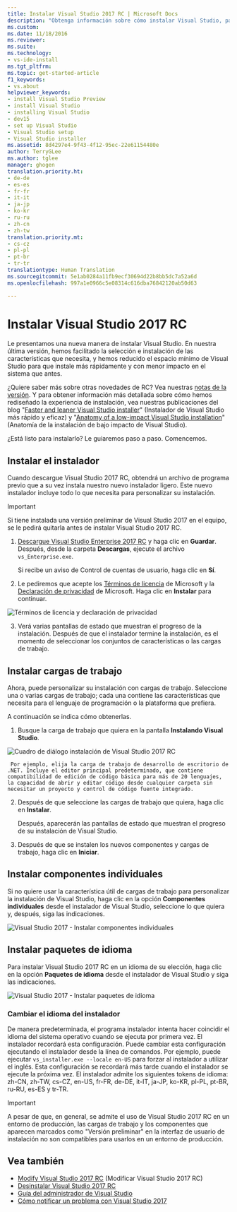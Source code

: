 ```yaml
---
title: Instalar Visual Studio 2017 RC | Microsoft Docs
description: "Obtenga información sobre cómo instalar Visual Studio, paso a paso."
ms.custom: 
ms.date: 11/18/2016
ms.reviewer: 
ms.suite: 
ms.technology:
- vs-ide-install
ms.tgt_pltfrm: 
ms.topic: get-started-article
f1_keywords:
- vs.about
helpviewer_keywords:
- install Visual Studio Preview
- install Visual Studio
- installing Visual Studio
- dev15
- set up Visual Studio
- Visual Studio setup
- Visual Studio installer
ms.assetid: 8d4297e4-9f43-4f12-95ec-22e61154480e
author: TerryGLee
ms.author: tglee
manager: ghogen
translation.priority.ht:
- de-de
- es-es
- fr-fr
- it-it
- ja-jp
- ko-kr
- ru-ru
- zh-cn
- zh-tw
translation.priority.mt:
- cs-cz
- pl-pl
- pt-br
- tr-tr
translationtype: Human Translation
ms.sourcegitcommit: 5e1ab0284a11fb9ecf30694d22b8bb5dc7a52a6d
ms.openlocfilehash: 997a1e0966c5e08314c616dba76842120ab50d63

---
```

# <a name="install-visual-studio-2017-rc"></a>Instalar Visual Studio 2017 RC
Le presentamos una nueva manera de instalar Visual Studio. En nuestra última versión, hemos facilitado la selección e instalación de las características que necesita, y hemos reducido el espacio mínimo de Visual Studio para que instale más rápidamente y con menor impacto en el sistema que antes.  

 ¿Quiere saber más sobre otras novedades de RC? Vea nuestras [notas de la versión](https://www.visualstudio.com/news/releasenotes/vs15-relnotes). Y para obtener información más detallada sobre cómo hemos rediseñado la experiencia de instalación, vea nuestras publicaciones del blog "[Faster and leaner Visual Studio installer](https://blogs.msdn.microsoft.com/visualstudio/2016/04/01/faster-leaner-visual-studio-installer/)" (Instalador de Visual Studio más rápido y eficaz) y "[Anatomy of a low-impact Visual Studio installation](https://blogs.msdn.microsoft.com/visualstudio/2016/04/25/anatomy-of-a-low-impact-visual-studio-install/)" (Anatomía de la instalación de bajo impacto de Visual Studio).  

 ¿Está listo para instalarlo? Le guiaremos paso a paso. Comencemos.  

## <a name="install-the-installer"></a>Instalar el instalador  
 Cuando descargue Visual Studio 2017 RC, obtendrá un archivo de programa previo que a su vez instala nuestro nuevo instalador ligero. Este nuevo instalador incluye todo lo que necesita para personalizar su instalación.  

> [!IMPORTANT]
> Si tiene instalada una versión preliminar de Visual Studio 2017 en el equipo, se le pedirá quitarla antes de instalar Visual Studio 2017 RC.

1.  [Descargue Visual Studio Enterprise 2017 RC](https://www.visualstudio.com/vs/visual-studio-2017-rc/) y haga clic en **Guardar**.  Después, desde la carpeta **Descargas**, ejecute el archivo `vs_Enterprise.exe`.  

     Si recibe un aviso de Control de cuentas de usuario, haga clic en **Sí**.  

2.  Le pediremos que acepte los [Términos de licencia](https://www.visualstudio.com/support/legal/mt591984) de Microsoft y la [Declaración de privacidad](https://www.visualstudio.com/dn948229) de Microsoft. Haga clic en **Instalar** para continuar.  

  ![Términos de licencia y declaración de privacidad](media/01-installingdev15prev4-licensetermsandprivacystatement.png "Términos de licencia y declaración de privacidad de Microsoft")  

3.  Verá varias pantallas de estado que muestran el progreso de la instalación. Después de que el instalador termine la instalación, es el momento de seleccionar los conjuntos de características o las cargas de trabajo.

## <a name="install-workloads"></a>Instalar cargas de trabajo  
 Ahora, puede personalizar su instalación con cargas de trabajo. Seleccione una o varias cargas de trabajo; cada una contiene las características que necesita para el lenguaje de programación o la plataforma que prefiera.  

 A continuación se indica cómo obtenerlas.  

1.  Busque la carga de trabajo que quiera en la pantalla **Instalando Visual Studio**.  

  ![Cuadro de diálogo instalación de Visual Studio 2017 RC](../ide/media/willow1.png "Instalando Visual Studio 2017")

     Por ejemplo, elija la carga de trabajo de desarrollo de escritorio de .NET. Incluye el editor principal predeterminado, que contiene compatibilidad de edición de código básica para más de 20 lenguajes, la capacidad de abrir y editar código desde cualquier carpeta sin necesitar un proyecto y control de código fuente integrado.  

2.  Después de que seleccione las cargas de trabajo que quiera, haga clic en **Instalar**.  

    Después, aparecerán las pantallas de estado que muestran el progreso de su instalación de Visual Studio.

3.  Después de que se instalen los nuevos componentes y cargas de trabajo, haga clic en **Iniciar**.

## <a name="install-individual-components"></a>Instalar componentes individuales

Si no quiere usar la característica útil de cargas de trabajo para personalizar la instalación de Visual Studio, haga clic en la opción **Componentes individuales** desde el instalador de Visual Studio, seleccione lo que quiera y, después, siga las indicaciones.

  ![Visual Studio 2017 - Instalar componentes individuales](media/vs2017install-IndividualComponents.PNG "Instalar componentes individuales de Visual Studio")

## <a name="install-language-packs"></a>Instalar paquetes de idioma

Para instalar Visual Studio 2017 RC en un idioma de su elección, haga clic en la opción **Paquetes de idioma** desde el instalador de Visual Studio y siga las indicaciones.

  ![Visual Studio 2017 - Instalar paquetes de idioma](media/vs2017install-LanguagePacks.PNG "Instalar paquetes de idioma de Visual Studio")

### <a name="change-the-installer-language"></a>Cambiar el idioma del instalador

De manera predeterminada, el programa instalador intenta hacer coincidir el idioma del sistema operativo cuando se ejecuta por primera vez. El instalador recordará esta configuración. Puede cambiar esta configuración ejecutando el instalador desde la línea de comandos. Por ejemplo, puede ejecutar `vs_installer.exe --locale en-US` para forzar al instalador a utilizar el inglés. Esta configuración se recordará más tarde cuando el instalador se ejecute la próxima vez. El instalador admite los siguientes tokens de idioma: zh-CN, zh-TW, cs-CZ, en-US, fr-FR, de-DE, it-IT, ja-JP, ko-KR, pl-PL, pt-BR, ru-RU, es-ES y tr-TR.


  > [!IMPORTANT]
  > A pesar de que, en general, se admite el uso de Visual Studio 2017 RC en un entorno de producción, las cargas de trabajo y los componentes que aparecen marcados como "Versión preliminar" en la interfaz de usuario de instalación no son compatibles para usarlos en un entorno de producción.

## <a name="see-also"></a>Vea también  
* [Modify Visual Studio 2017 RC](modify-visual-studio.md) (Modificar Visual Studio 2017 RC)
* [Desinstalar Visual Studio 2017 RC](uninstall-visual-studio.md)
* [Guía del administrador de Visual Studio](visual-studio-administrator-guide.md)
* [Cómo notificar un problema con Visual Studio 2017](../ide/how-to-report-a-problem-with-visual-studio-2017.md)



<!--HONumber=Feb17_HO4-->


